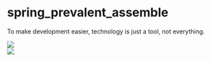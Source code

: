 # spring_prevalent_assemble
To make development easier, technology is just a tool, not everything.

[![](https://img.shields.io/badge/springFramework-version5.1.7-green.svg?colorA=1e90ff)](https://docs.spring.io/spring/docs/5.1.7.RELEASE/spring-framework-reference/)
<br>
[![](https://img.shields.io/badge/jdk-version1.8-green.svg?colorA=1e90ff)](https://www.oracle.com/technetwork/java/javase/downloads/jdk8-downloads-2133151.html)
